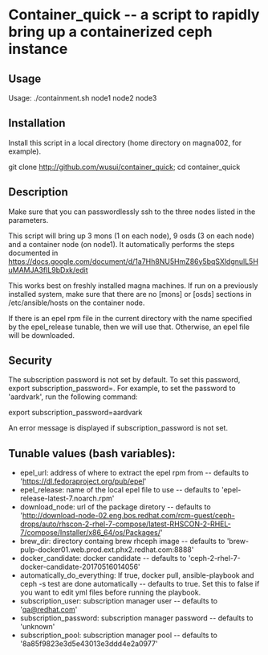 # Container_quick -- a script to rapidly bring up a containerized ceph instance

## Usage

Usage: ./containment.sh node1 node2 node3

## Installation

Install this script in a local directory (home directory on magna002, for example).

git clone http://github.com/wusui/container_quick;
cd container_quick

## Description

Make sure that you can passwordlessly ssh to the three nodes listed in the parameters.

This script will bring up 3 mons (1 on each node), 9 osds (3 on each node) and a container node (on node1).  It automatically performs the steps documented in https://docs.google.com/document/d/1a7Hh8NU5HmZ86y5bqSXldgnulL5HuMAMJA3fIL9bDxk/edit
 
This works best on freshly installed magna machines.  If run on a previously installed system, make sure that there are no [mons] or [osds] sections in /etc/ansible/hosts on the container node.

If there is an epel rpm file in the current directory with the name specified by the epel_release tunable, then we will use that.  Otherwise, an epel file will be downloaded.

## Security

The subscription password is not set by default.  To set this password, export subscription_password=<password>.  For example, to set the password to 'aardvark', run the following command:

export subscription_password=aardvark

An error message is displayed if subscription_password is not set.

## Tunable values (bash variables):

* epel_url: address of where to extract the epel rpm from -- defaults to 'https://dl.fedoraproject.org/pub/epel'
* epel_release: name of the local epel file to use -- defaults to 'epel-release-latest-7.noarch.rpm'
* download_node: url of the package diretory -- defaults to 'http://download-node-02.eng.bos.redhat.com/rcm-guest/ceph-drops/auto/rhscon-2-rhel-7-compose/latest-RHSCON-2-RHEL-7/compose/Installer/x86_64/os/Packages/'
* brew_dir: directory containg brew rhceph image -- defaults to 'brew-pulp-docker01.web.prod.ext.phx2.redhat.com:8888'
* docker_candidate: docker candidate -- defaults to 'ceph-2-rhel-7-docker-candidate-20170516014056'
* automatically_do_everything: If true, docker pull, ansible-playbook and ceph -s test are done automatically -- defaults to true.  Set this to false if you want to edit yml files before running the playbook.
* subscription_user: subscription manager user -- defaults to 'qa@redhat.com'
* subscription_password: subscription manager password -- defaults to 'unknown'
* subscription_pool: subscription manager pool -- defaults to '8a85f9823e3d5e43013e3ddd4e2a0977'

